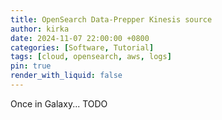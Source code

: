 ```yaml
---
title: OpenSearch Data-Prepper Kinesis source
author: kirka
date: 2024-11-07 22:00:00 +0800
categories: [Software, Tutorial]
tags: [cloud, opensearch, aws, logs]
pin: true
render_with_liquid: false
---
```


Once in Galaxy... TODO